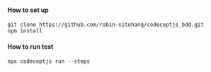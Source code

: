 #### How to set up
```
git clone https://github.com/robin-sitohang/codeceptjs_bdd.git
npm install
```

#### How to run test
```
npx codeceptjs run --steps
```
